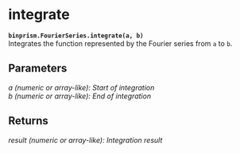 # integrate
**`binprism.FourierSeries.integrate(a, b)`** <br />
Integrates the function represented by the Fourier series from `a` to `b`.
## Parameters
*a (numeric or array-like): Start of integration* <br />
*b (numeric or array-like): End of integration*
## Returns
*result (numeric or array-like): Integration result*
